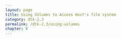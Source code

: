 ```yaml
---
layout: page
title: Using Volumes to Access Host's file system
category: dtk-2.3
permalink: /dtk-2.3/using-volumes
chapter: 8
---
```


